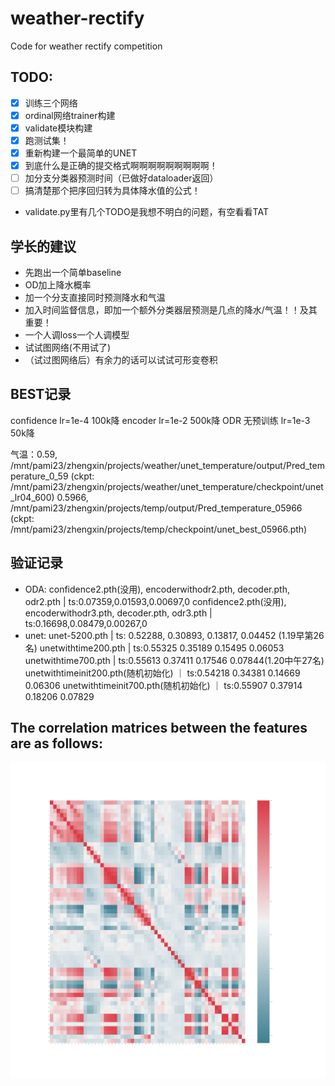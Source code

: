 # weather-rectify
Code for weather rectify competition


## TODO: 
- [x] 训练三个网络
- [x] ordinal网络trainer构建
- [x] validate模块构建
- [x] 跑测试集！
- [x] 重新构建一个最简单的UNET
- [x] 到底什么是正确的提交格式啊啊啊啊啊啊啊啊啊！
- [ ] 加分支分类器预测时间（已做好dataloader返回）
- [ ] 搞清楚那个把序回归转为具体降水值的公式！
- validate.py里有几个TODO是我想不明白的问题，有空看看TAT

 
## 学长的建议
- 先跑出一个简单baseline
- OD加上降水概率
- 加一个分支直接同时预测降水和气温
- 加入时间监督信息，即加一个额外分类器层预测是几点的降水/气温！！及其重要！
- 一个人调loss一个人调模型
- 试试图网络(不用试了)
- （试过图网络后）有余力的话可以试试可形变卷积

## BEST记录
confidence lr=1e-4  100k降
encoder lr=1e-2 500k降
ODR 无预训练 lr=1e-3 50k降

气温：0.59, /mnt/pami23/zhengxin/projects/weather/unet_temperature/output/Pred_temperature_0_59 
            (ckpt: /mnt/pami23/zhengxin/projects/weather/unet_temperature/checkpoint/unet_lr04_600)
    0.5966, /mnt/pami23/zhengxin/projects/temp/output/Pred_temperature_05966
            (ckpt: /mnt/pami23/zhengxin/projects/temp/checkpoint/unet_best_05966.pth)

## 验证记录
- ODA:
    confidence2.pth(没用), encoderwithodr2.pth, decoder.pth, odr2.pth | ts:0.07359,0.01593,0.00697,0
    confidence2.pth(没用), encoderwithodr3.pth, decoder.pth, odr3.pth | ts:0.16698,0.08479,0.00267,0
- unet:
    unet-5200.pth | ts: 0.52288, 0.30893, 0.13817, 0.04452 (1.19早第26名)
    unetwithtime200.pth | ts:0.55325 0.35189 0.15495 0.06053
    unetwithtime700.pth | ts:0.55613 0.37411 0.17546 0.07844(1.20中午27名)
    unetwithtimeinit200.pth(随机初始化) ｜ ts:0.54218 0.34381 0.14669 0.06306
    unetwithtimeinit700.pth(随机初始化) ｜ ts:0.55907 0.37914 0.18206 0.07829
## The correlation matrices between the features are as follows:
![](corrMatrix.jpg)
